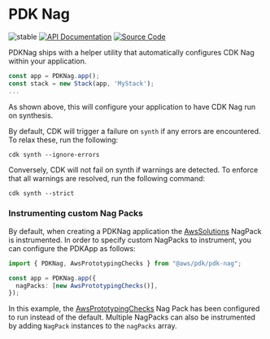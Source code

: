 # PDK Nag

![stable](https://img.shields.io/badge/stability-stable-green.svg)
[![API Documentation](https://img.shields.io/badge/view-API_Documentation-blue.svg)](../../api/typescript/pdk-nag/index.md)
[![Source Code](https://img.shields.io/badge/view-Source_Code-blue.svg)](https://github.com/aws/aws-pdk/tree/mainline/packages/pdk-nag)

PDKNag ships with a helper utility that automatically configures CDK Nag within your application.

```ts
const app = PDKNag.app();
const stack = new Stack(app, 'MyStack');
...
```

As shown above, this will configure your application to have CDK Nag run on synthesis.

By default, CDK will trigger a failure on `synth` if any errors are encountered. To relax these, run the following:

```shell
cdk synth --ignore-errors
```

Conversely, CDK will not fail on synth if warnings are detected. To enforce that all warnings are resolved, run the following command:

```shell
cdk synth --strict
```

### Instrumenting custom Nag Packs

By default, when creating a PDKNag application the [AwsSolutions](https://github.com/cdklabs/cdk-nag/blob/main/RULES.md) NagPack is instrumented. In order to specify custom NagPacks to instrument, you can configure the PDKApp as follows:

```ts
import { PDKNag, AwsPrototypingChecks } from "@aws/pdk/pdk-nag";

const app = PDKNag.app({
  nagPacks: [new AwsPrototypingChecks()],
});
```

In this example, the [AwsPrototypingChecks](https://github.com/aws/aws-pdk/blob/mainline/packages/pdk-nag/src/packs/README.md) Nag Pack has been configured to run instead of the default. Multiple NagPacks can also be instrumented by adding `NagPack` instances to the `nagPacks` array.
